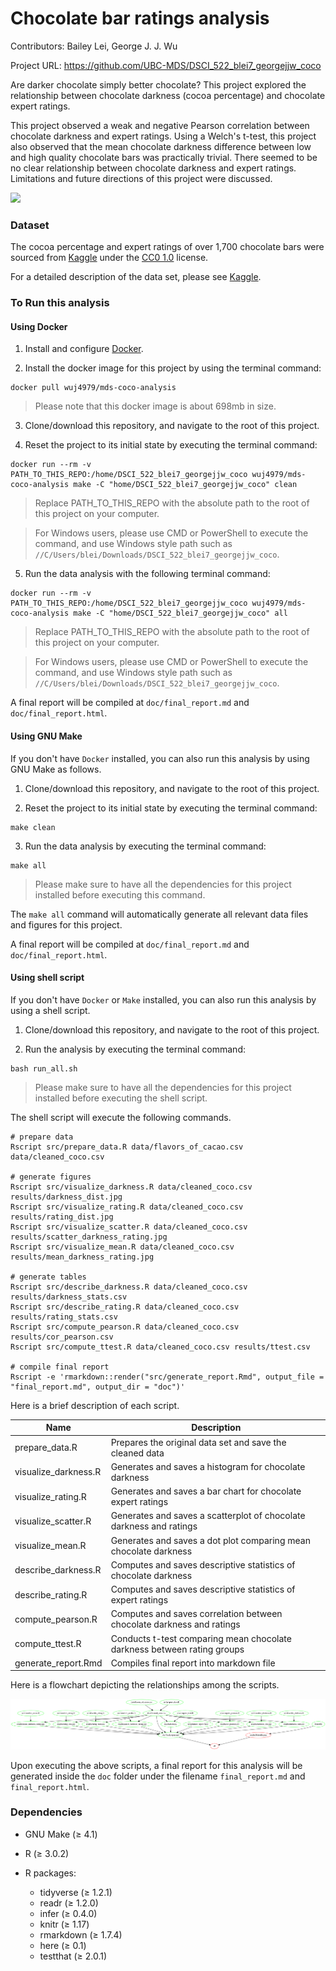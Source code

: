 # Chocolate bar ratings analysis

Contributors: Bailey Lei, George J. J. Wu

Project URL: https://github.com/UBC-MDS/DSCI_522_blei7_georgejjw_coco

Are darker chocolate simply better chocolate? This project explored the relationship between chocolate darkness (cocoa percentage) and chocolate expert ratings.

This project observed a weak and negative Pearson correlation between chocolate darkness and expert ratings. Using a Welch's t-test, this project also observed that the mean chocolate darkness difference between low and high quality chocolate bars was practically trivial. There seemed to be no clear relationship between chocolate darkness and expert ratings. Limitations and future directions of this project were discussed.

![](https://upload.wikimedia.org/wikipedia/commons/thumb/8/8b/Chocolate_bar.png/800px-Chocolate_bar.png)

### Dataset

The cocoa percentage and expert ratings of over 1,700 chocolate bars were sourced from [Kaggle](https://www.kaggle.com/rtatman/chocolate-bar-ratings) under the [CC0 1.0](https://creativecommons.org/publicdomain/zero/1.0/) license.

For a detailed description of the data set, please see [Kaggle](https://www.kaggle.com/rtatman/chocolate-bar-ratings/home).

### To Run this analysis

#### Using Docker

1. Install and configure [Docker](https://docs.docker.com/get-started/).

2. Install the docker image for this project by using the terminal command:

```
docker pull wuj4979/mds-coco-analysis
```

> Please note that this docker image is about 698mb in size.

3. Clone/download this repository, and navigate to the root of this project.

4. Reset the project to its initial state by executing the terminal command:

```
docker run --rm -v PATH_TO_THIS_REPO:/home/DSCI_522_blei7_georgejjw_coco wuj4979/mds-coco-analysis make -C "home/DSCI_522_blei7_georgejjw_coco" clean
```

> Replace PATH_TO_THIS_REPO with the absolute path to the root of this project on your computer.

> For Windows users, please use CMD or PowerShell to execute the command, and use Windows style path such as `//C/Users/blei/Downloads/DSCI_522_blei7_georgejjw_coco`.

5. Run the data analysis with the following terminal command:

```
docker run --rm -v PATH_TO_THIS_REPO:/home/DSCI_522_blei7_georgejjw_coco wuj4979/mds-coco-analysis make -C "home/DSCI_522_blei7_georgejjw_coco" all
```

> Replace PATH_TO_THIS_REPO with the absolute path to the root of this project on your computer.

> For Windows users, please use CMD or PowerShell to execute the command, and use Windows style path such as `//C/Users/blei/Downloads/DSCI_522_blei7_georgejjw_coco`.

A final report will be compiled at `doc/final_report.md` and `doc/final_report.html`.

#### Using GNU Make

If you don't have `Docker` installed, you can also run this analysis by using GNU Make as follows.

1. Clone/download this repository, and navigate to the root of this project.

2. Reset the project to its initial state by executing the terminal command:

```
make clean
```

3. Run the data analysis by executing the terminal command:

```
make all
```

> Please make sure to have all the dependencies for this project installed before executing this command.

The `make all` command will automatically generate all relevant data files and figures for this project.

A final report will be compiled at `doc/final_report.md` and `doc/final_report.html`.

#### Using shell script

If you don't have `Docker` or `Make` installed, you can also run this analysis by using a shell script.

1. Clone/download this repository, and navigate to the root of this project.

2. Run the analysis by executing the terminal command:

```
bash run_all.sh
```

> Please make sure to have all the dependencies for this project installed before executing the shell script.

The shell script will execute the following commands.

```
# prepare data
Rscript src/prepare_data.R data/flavors_of_cacao.csv data/cleaned_coco.csv

# generate figures
Rscript src/visualize_darkness.R data/cleaned_coco.csv results/darkness_dist.jpg
Rscript src/visualize_rating.R data/cleaned_coco.csv results/rating_dist.jpg
Rscript src/visualize_scatter.R data/cleaned_coco.csv results/scatter_darkness_rating.jpg
Rscript src/visualize_mean.R data/cleaned_coco.csv results/mean_darkness_rating.jpg

# generate tables
Rscript src/describe_darkness.R data/cleaned_coco.csv results/darkness_stats.csv
Rscript src/describe_rating.R data/cleaned_coco.csv results/rating_stats.csv
Rscript src/compute_pearson.R data/cleaned_coco.csv results/cor_pearson.csv
Rscript src/compute_ttest.R data/cleaned_coco.csv results/ttest.csv

# compile final report
Rscript -e 'rmarkdown::render("src/generate_report.Rmd", output_file = "final_report.md", output_dir = "doc")'
```

Here is a brief description of each script.

| Name | Description |
| -- | -- |
| prepare_data.R | Prepares the original data set and save the cleaned data |
| visualize_darkness.R | Generates and saves a histogram for chocolate darkness |
| visualize_rating.R | Generates and saves a bar chart for chocolate expert ratings |
| visualize_scatter.R | Generates and saves a scatterplot of chocolate darkness and ratings |
| visualize_mean.R | Generates and saves a dot plot comparing mean chocolate darkness |
| describe_darkness.R | Computes and saves descriptive statistics of chocolate darkness |
| describe_rating.R | Computes and saves descriptive statistics of expert ratings |
| compute_pearson.R | Computes and saves correlation between chocolate darkness and ratings |
| compute_ttest.R | Conducts t-test comparing mean chocolate darkness between rating groups |
| generate_report.Rmd | Compiles final report into markdown file |

Here is a flowchart depicting the relationships among the scripts.

![](results/Makefile.png)

Upon executing the above scripts, a final report for this analysis will be generated inside the `doc` folder under the filename `final_report.md` and `final_report.html`.

### Dependencies

- GNU Make (≥ 4.1)

- R (≥ 3.0.2)

- R packages:

  - tidyverse (≥ 1.2.1)
  - readr (≥ 1.2.0)
  - infer (≥ 0.4.0)
  - knitr (≥ 1.17)
  - rmarkdown (≥ 1.7.4)
  - here (≥ 0.1)
  - testthat (≥ 2.0.1)
